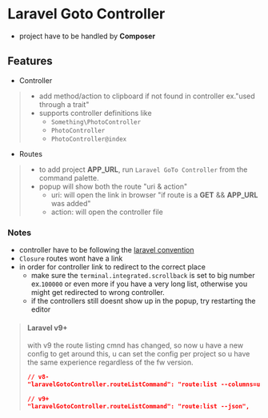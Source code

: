 # Laravel Goto Controller

- project have to be handled by **Composer**

## Features

- Controller

>- add method/action to clipboard if not found in controller ex."used through a trait"
>- supports controller definitions like
>     - `Something\PhotoController`
>     - `PhotoController`
>     - `PhotoController@index`

- Routes

>- to add project **APP_URL**, run `Laravel GoTo Controller` from the command palette.
>- popup will show both the route "uri & action"
>     - uri: will open the link in browser "if route is a **GET** && **APP_URL** was added"
>     - action: will open the controller file

### Notes

- controller have to be following the [laravel convention](https://laravel.com/docs/master/controllers)
- `Closure` routes wont have a link
- in order for controller link to redirect to the correct place
    - make sure the `terminal.integrated.scrollback` is set to big number ex.`100000` or even more if you have a very long list, otherwise you might get redirected to wrong controller.
    - if the controllers still doesnt show up in the popup, try restarting the editor

> #### Laravel v9+
>
> with v9 the route listing cmnd has changed, so now u have a new config to get around this, u can set the config per project so u have the same experience regardless of the fw version.
>
>```json
>// v8-
>"laravelGotoController.routeListCommand": "route:list --columns=uri,name,action,method --json",
>
>// v9+
>"laravelGotoController.routeListCommand": "route:list --json",
>```
